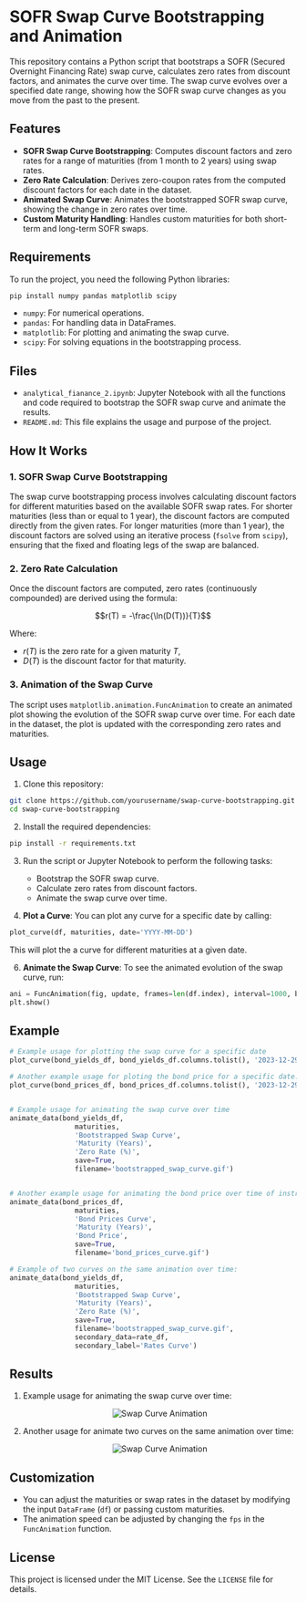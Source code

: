 # SOFR Swap Curve Bootstrapping and Animation

This repository contains a Python script that bootstraps a SOFR (Secured Overnight Financing Rate) swap curve, calculates zero rates from discount factors, and animates the curve over time. The swap curve evolves over a specified date range, showing how the SOFR swap curve changes as you move from the past to the present.

## Features

- **SOFR Swap Curve Bootstrapping**: Computes discount factors and zero rates for a range of maturities (from 1 month to 2 years) using swap rates.
- **Zero Rate Calculation**: Derives zero-coupon rates from the computed discount factors for each date in the dataset.
- **Animated Swap Curve**: Animates the bootstrapped SOFR swap curve, showing the change in zero rates over time.
- **Custom Maturity Handling**: Handles custom maturities for both short-term and long-term SOFR swaps.

## Requirements

To run the project, you need the following Python libraries:

```bash
pip install numpy pandas matplotlib scipy
```

- `numpy`: For numerical operations.
- `pandas`: For handling data in DataFrames.
- `matplotlib`: For plotting and animating the swap curve.
- `scipy`: For solving equations in the bootstrapping process.

## Files

- `analytical_fianance_2.ipynb`: Jupyter Notebook with all the functions and code required to bootstrap the SOFR swap curve and animate the results.
- `README.md`: This file explains the usage and purpose of the project.

## How It Works

### 1. SOFR Swap Curve Bootstrapping

The swap curve bootstrapping process involves calculating discount factors for different maturities based on the available SOFR swap rates. For shorter maturities (less than or equal to 1 year), the discount factors are computed directly from the given rates. For longer maturities (more than 1 year), the discount factors are solved using an iterative process (`fsolve` from `scipy`), ensuring that the fixed and floating legs of the swap are balanced.

### 2. Zero Rate Calculation

Once the discount factors are computed, zero rates (continuously compounded) are derived using the formula:

$$r(T) = -\frac{\ln(D(T))}{T}$$

Where:
- $r(T)$ is the zero rate for a given maturity $T$,
- $D(T)$ is the discount factor for that maturity.

### 3. Animation of the Swap Curve

The script uses `matplotlib.animation.FuncAnimation` to create an animated plot showing the evolution of the SOFR swap curve over time. For each date in the dataset, the plot is updated with the corresponding zero rates and maturities.

## Usage

1. Clone this repository:

```bash
git clone https://github.com/yourusername/swap-curve-bootstrapping.git
cd swap-curve-bootstrapping
```

2. Install the required dependencies:

```bash
pip install -r requirements.txt
```

3. Run the script or Jupyter Notebook to perform the following tasks:
    - Bootstrap the SOFR swap curve.
    - Calculate zero rates from discount factors.
    - Animate the swap curve over time.
  
4. **Plot a Curve**: You can plot any curve for a specific date by calling:

```python
plot_curve(df, maturities, date='YYYY-MM-DD')
```
This will plot the a curve for different maturities at a given date.

6. **Animate the Swap Curve**: To see the animated evolution of the swap curve, run:

```python
ani = FuncAnimation(fig, update, frames=len(df.index), interval=1000, blit=True)
plt.show()
```

## Example

```python
# Example usage for plotting the swap curve for a specific date
plot_curve(bond_yields_df, bond_yields_df.columns.tolist(), '2023-12-29', 'Bootstrapped Swap Curve')

# Another example usage for ploting the bond price for a specific date.
plot_curve(bond_prices_df, bond_prices_df.columns.tolist(), '2023-12-29', 'Bond Prices Curve')


# Example usage for animating the swap curve over time
animate_data(bond_yields_df,
                maturities,
                'Bootstrapped Swap Curve',
                'Maturity (Years)',
                'Zero Rate (%)',
                save=True,
                filename='bootstrapped_swap_curve.gif')


# Another example usage for animating the bond price over time of instruments:
animate_data(bond_prices_df,
                maturities,
                'Bond Prices Curve',
                'Maturity (Years)',
                'Bond Price',
                save=True,
                filename='bond_prices_curve.gif')

# Example of two curves on the same animation over time:
animate_data(bond_yields_df,
                maturities,
                'Bootstrapped Swap Curve',
                'Maturity (Years)',
                'Zero Rate (%)',
                save=True,
                filename='bootstrapped_swap_curve.gif',
                secondary_data=rate_df,
                secondary_label='Rates Curve')
```

## Results


1. Example usage for animating the swap curve over time: 
   <div align="center">
       <img src="https://i.giphy.com/media/v1.Y2lkPTc5MGI3NjExNTBlbTF3ZTZ2MHlhajFocnRvNWNlZXYxN2M4ZGRuMXNweTZmZm9iZCZlcD12MV9pbnRlcm5hbF9naWZfYnlfaWQmY3Q9Zw/PjTjBN9MLcqCY7XjeR/giphy.gif" alt="Swap Curve Animation" />
   </div>

2. Another usage for animate two curves on the same animation over time:
   <div align="center">
       <img src="https://i.giphy.com/media/v1.Y2lkPTc5MGI3NjExZzhreHkzdWJnanZjZmQwMGJ3YW1kYmJ6bzV4ZHZ1cTF0amhwMGc0MiZlcD12MV9pbnRlcm5hbF9naWZfYnlfaWQmY3Q9Zw/eKZhf0rC7PlflH5yA5/giphy.gif" alt="Swap Curve Animation" />
   </div>

## Customization

- You can adjust the maturities or swap rates in the dataset by modifying the input `DataFrame` (`df`) or passing custom maturities.
- The animation speed can be adjusted by changing the `fps` in the `FuncAnimation` function.

## License

This project is licensed under the MIT License. See the `LICENSE` file for details.

